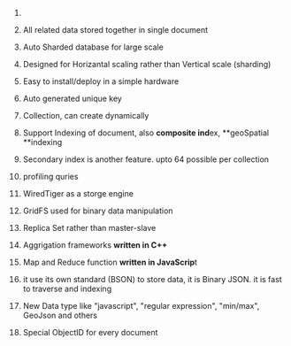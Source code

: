 1. 
2. All related data stored together in single document

3. Auto Sharded database for large scale

4. Designed for Horizantal scaling rather than Vertical scale \(sharding\)

5. Easy to install\/deploy in a simple hardware

6. Auto generated unique key

7. Collection, can create dynamically

8. Support Indexing of document, also **composite ind**ex, **geoSpatial **indexing

9. Secondary index is another feature. upto 64 possible per collection

10. profiling quries

11. WiredTiger as a storge engine

12. GridFS used for binary data manipulation

13. Replica Set rather than master-slave

14. Aggrigation frameworks **written in C++**

15. Map and Reduce function **written in JavaScrip**t

16. it use its own standard \(BSON\) to store data, it is Binary JSON. it is fast to traverse and indexing

17. New Data type like "javascript", "regular expression", "min\/max", GeoJson and others

18. Special ObjectID for every document


